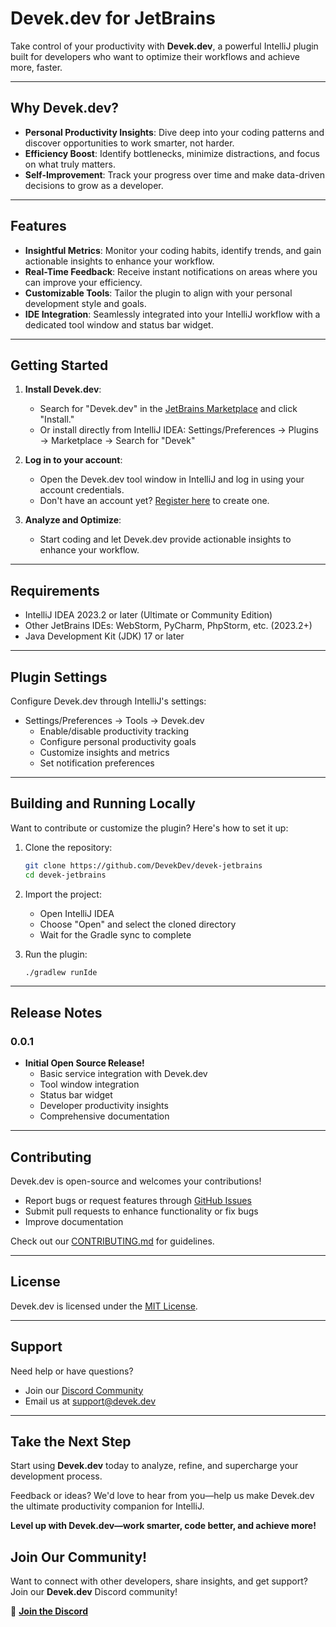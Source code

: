 # **Devek.dev for JetBrains**

Take control of your productivity with **Devek.dev**, a powerful IntelliJ plugin built for developers who want to optimize their workflows and achieve more, faster.

---

## **Why Devek.dev?**

- **Personal Productivity Insights**: Dive deep into your coding patterns and discover opportunities to work smarter, not harder.
- **Efficiency Boost**: Identify bottlenecks, minimize distractions, and focus on what truly matters.
- **Self-Improvement**: Track your progress over time and make data-driven decisions to grow as a developer.

---

## **Features**

- **Insightful Metrics**: Monitor your coding habits, identify trends, and gain actionable insights to enhance your workflow.
- **Real-Time Feedback**: Receive instant notifications on areas where you can improve your efficiency.
- **Customizable Tools**: Tailor the plugin to align with your personal development style and goals.
- **IDE Integration**: Seamlessly integrated into your IntelliJ workflow with a dedicated tool window and status bar widget.

---

## **Getting Started**

1. **Install Devek.dev**:
    - Search for "Devek.dev" in the [JetBrains Marketplace](https://plugins.jetbrains.com/devek) and click "Install."
    - Or install directly from IntelliJ IDEA: Settings/Preferences → Plugins → Marketplace → Search for "Devek"

2. **Log in to your account**:
    - Open the Devek.dev tool window in IntelliJ and log in using your account credentials.
    - Don't have an account yet? [Register here](https://app.devek.dev) to create one.

3. **Analyze and Optimize**:
    - Start coding and let Devek.dev provide actionable insights to enhance your workflow.

---

## **Requirements**

- IntelliJ IDEA 2023.2 or later (Ultimate or Community Edition)
- Other JetBrains IDEs: WebStorm, PyCharm, PhpStorm, etc. (2023.2+)
- Java Development Kit (JDK) 17 or later

---

## **Plugin Settings**

Configure Devek.dev through IntelliJ's settings:
- Settings/Preferences → Tools → Devek.dev
    - Enable/disable productivity tracking
    - Configure personal productivity goals
    - Customize insights and metrics
    - Set notification preferences

---

## **Building and Running Locally**

Want to contribute or customize the plugin? Here's how to set it up:

1. Clone the repository:
   ```bash
   git clone https://github.com/DevekDev/devek-jetbrains
   cd devek-jetbrains
   ```

2. Import the project:
    - Open IntelliJ IDEA
    - Choose "Open" and select the cloned directory
    - Wait for the Gradle sync to complete

3. Run the plugin:
   ```bash
   ./gradlew runIde
   ```

---

## **Release Notes**

### 0.0.1
- **Initial Open Source Release!**
    - Basic service integration with Devek.dev
    - Tool window integration
    - Status bar widget
    - Developer productivity insights
    - Comprehensive documentation

---

## **Contributing**

Devek.dev is open-source and welcomes your contributions!

- Report bugs or request features through [GitHub Issues](https://github.com/DevekDev/devek-jetbrains/issues)
- Submit pull requests to enhance functionality or fix bugs
- Improve documentation

Check out our [CONTRIBUTING.md](CONTRIBUTING.md) for guidelines.

---

## **License**

Devek.dev is licensed under the [MIT License](LICENSE).

---

## **Support**

Need help or have questions?
- Join our [Discord Community](https://discord.gg/5r4FEycG)
- Email us at support@devek.dev

---

## **Take the Next Step**

Start using **Devek.dev** today to analyze, refine, and supercharge your development process.

Feedback or ideas? We'd love to hear from you—help us make Devek.dev the ultimate productivity companion for IntelliJ.

**Level up with Devek.dev—work smarter, code better, and achieve more!**

## **Join Our Community!**

Want to connect with other developers, share insights, and get support?  
Join our **Devek.dev** Discord community!

🔗 **[Join the Discord](https://discord.gg/xzbhyVfb)**

